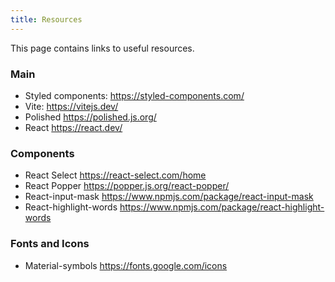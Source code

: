 ```yaml
---
title: Resources
---
```

This page contains links to useful resources.

### Main

- Styled components: https://styled-components.com/
- Vite: https://vitejs.dev/
- Polished https://polished.js.org/
- React https://react.dev/

### Components

- React Select https://react-select.com/home
- React Popper https://popper.js.org/react-popper/
- React-input-mask https://www.npmjs.com/package/react-input-mask
- React-highlight-words https://www.npmjs.com/package/react-highlight-words

### Fonts and Icons

- Material-symbols https://fonts.google.com/icons

